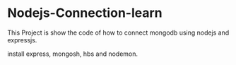 # Nodejs-Connection-learn

This Project is show the code of how to connect mongodb using nodejs and expressjs.

install express, mongosh, hbs and nodemon.
